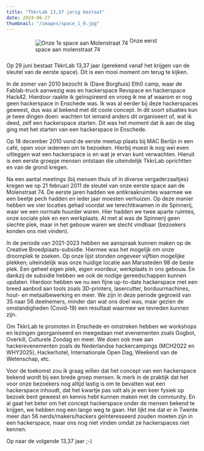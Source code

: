 ```yaml
---
title: "TkkrLab 13,37 jarig bestaat"
date: 2024-06-27
thumbnail: "/images/space_1_0.jpg"
---
```


<div style="margin: 0 15% 5%;">
<img alt="Onze 1e space aan Molenstraat 74" src="/images/space_1_0.jpg" align="middle">
Onze eerst space aan molenstraat 74
</div>

Op 29 juni bestaat TkkrLab 13,37 jaar (gerekend vanaf het krijgen van de sleutel van de eerste space). Dit is een mooi moment om terug te kijken.

In de zomer van 2010 bezocht ik (Dave Borghuis) Eth0 camp, waar de Fablab-truck aanwezig was en hackerspace Revspace en hackerspace Hack42. Hierdoor raakte ik geïnspireerd en vroeg ik me af waarom er nog geen hackerspace in Enschede was. Ik was al eerder bij deze hackerspaces geweest, dus was al bekend met dit coole concept. In dit soort situaties kun je twee dingen doen: wachten tot iemand anders dit organiseert of, wat ik deed, zelf een hackerspace starten. Dit was het moment dat ik aan de slag ging met het starten van een hackerspace in Enschede.

Op 18 december 2010 vond de eerste meetup plaats bij MAC Berlijn in een café, open voor iedereen om te bezoeken. Hierbij moest ik nog wel even uitleggen wat een hackerspace is en wat je ervan kunt verwachten. Hieruit is een eerste groepje mensen ontstaan die uiteindelijk TkkrLab oprichtten en van de grond kregen.

Na een aantal meetings (bij mensen thuis of in diverse vergaderzaaltjes) kregen we op 21 februari 2011 de sleutel van onze eerste space aan de Molenstraat 74. De eerste jaren hadden we antikraakruimtes waarmee we een beetje pech hadden en ieder jaar moesten verhuizen. Op deze manier hebben we vier locaties gehad voordat we terechtkwamen in de Spinnerij, waar we een normale huurder waren. Hier hadden we twee aparte ruimtes, onze sociale plek en een werkplaats. Al met al was de Spinnerij geen slechte plek, maar in het gebouw waren we slecht vindbaar (bezoekers konden ons niet vinden).

In de periode van 2021-2023 hebben we aanspraak kunnen maken op de Creative Broedplaats-subsidie. Hiermee was het mogelijk om onze droomplek te zoeken. Op onze lijst stonden ongeveer vijftien mogelijke plekken; uiteindelijk was onze huidige locatie aan Marssteden 98 de beste plek. Een geheel eigen plek, eigen voordeur, werkplaats in ons gebouw. En dankzij de subsidie hebben we ook de nodige gereedschappen kunnen updaten. Hierdoor hebben we nu een fijne up-to-date hackerspace met een breed aanbod aan tools zoals 3D-printers, lasercutter, borduurmachines, hout- en metaalbewerking en meer. We zijn in deze periode gegroeid van 35 naar 56 deelnemers, minder dan wat ons doel was, maar gezien de omstandigheden (Covid-19) een resultaat waarmee we tevreden kunnen zijn.

Om TkkrLab te promoten in Enschede en omstreken hebben we workshops en lezingen georganiseerd en meegedaan met evenementen zoals Gogbot, Overkill, Culturele Zondag en meer. We doen ook mee aan hackerevenementen zoals de Nederlandse hackercampings (MCH2022 en WHY2025), Hackerhotel, Internationale Open Dag, Weekend van de Wetenschap, etc.

Voor de toekomst zou ik graag willen dat het concept van een hackerspace bekend wordt bij een brede groep mensen. Ik merk in de praktijk dat het voor onze bezoekers nog altijd lastig is om te bevatten wat een hackerspace inhoudt, dat het kwartje pas valt als je een keer fysiek op bezoek bent geweest en kennis hebt kunnen maken met de community. En al gaat het beter om het concept hackerspace onder de mensen bekend te krijgen, we hebben nog een lange weg te gaan. Het lijkt me dat er in Twente meer dan 56 nerds/makers/hackers geïnteresseerd zouden moeten zijn in een hackerspace, maar ons nog niet vinden omdat ze hackerspaces niet kennen.

Op naar de volgende 13,37 jaar ;-)